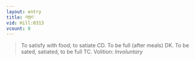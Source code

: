 ```yaml
---
layout: entry
title: འགྲང་
vid: Hill:0313
vcount: 0
---
```

> To satisfy with food; to satiate CD\. To be full (after meals) DK\. To be sated, satiated, to be full TC\.
> Volition: _Involuntary_


